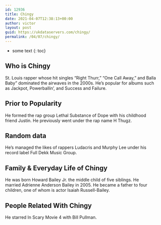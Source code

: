 ```yaml
---
id: 12936
title: Chingy
date: 2021-04-07T12:38:13+00:00
author: victor
layout: post
guid: https://ukdataservers.com/chingy/
permalink: /04/07/chingy/
---
```


* some text
{: toc}


## Who is Chingy



St. Louis rapper whose hit singles &#8220;Right Thurr,&#8221; &#8220;One Call Away,&#8221; and Balla Baby&#8221; dominated the airwaves in the 2000s. He&#8217;s popular for albums such as Jackpot, Powerballin&#8217;, and Success and Failure.

                
                
                
## Prior to Popularity



He formed the rap group Lethal Substance of Dope with his childhood friend Justin. He previously went under the rap name H Thugz.

                
                
                
## Random data



He&#8217;s managed the likes of rappers Ludacris and Murphy Lee under his record label Full Dekk Music Group.

                
                
                
## Family & Everyday Life of Chingy



He was born Howard Bailey Jr. the middle child of five siblings. He married Adrienne Anderson Bailey in 2005. He became a father to four children, one of whom is actor Isaiah Russell-Bailey.

                
                
                
## People Related With Chingy



He starred In Scary Movie 4 with Bill Pullman.

                
              
            
          
          
          